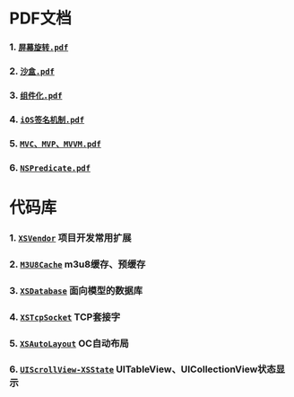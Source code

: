 # PDF文档

### 1. [`屏幕旋转.pdf`](屏幕旋转.pdf)

### 2. [`沙盒.pdf`](沙盒.pdf)

### 3. [`组件化.pdf`](组件化.pdf)

### 4. [`iOS签名机制.pdf`](iOS签名机制.pdf)

### 5. [`MVC、MVP、MVVM.pdf`](MVC、MVP、MVVM.pdf)

### 6. [`NSPredicate.pdf`](NSPredicate.pdf)

# 代码库

### 1. [`XSVendor`](https://github.com/westfourth/XSVendor) 项目开发常用扩展

### 2. [`M3U8Cache`](https://github.com/westfourth/M3U8Cache) m3u8缓存、预缓存

### 3. [`XSDatabase`](https://github.com/westfourth/XSDatabase) 面向模型的数据库

### 4. [`XSTcpSocket`](https://github.com/westfourth/XSDatabase) TCP套接字

### 5. [`XSAutoLayout`](https://github.com/westfourth/XSAutoLayout) OC自动布局

### 6. [`UIScrollView-XSState`](https://github.com/westfourth/UIScrollView-XSState) UITableView、UICollectionView状态显示



